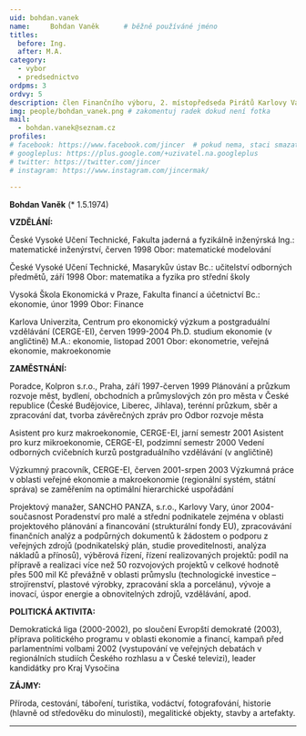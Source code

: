 ```yaml
---
uid: bohdan.vanek
name:     Bohdan Vaněk  	# běžně používáné jméno
titles:
  before: Ing.
  after: M.A.
category:
  - vybor
  - predsednictvo
ordpms: 3
ordvy: 5
description: člen Finančního výboru, 2. místopředseda Pirátů Karlovy Vary
img: people/bohdan_vanek.png # zakomentuj radek dokud není fotka
mail:
  - bohdan.vanek@seznam.cz
profiles:
# facebook: https://www.facebook.com/jincer  # pokud nema, staci smazat tuto radku
# googleplus: https://plus.google.com/+uzivatel.na.googleplus
# twitter: https://twitter.com/jincer
# instagram: https://www.instagram.com/jincermak/ 
   
---
```


**Bohdan Vaněk**  (* 1.5.1974)

**VZDĚLÁNÍ:**

České Vysoké Učení Technické, Fakulta jaderná a fyzikálně inženýrská Ing.: matematické inženýrství, červen 1998 Obor: matematické modelování

České Vysoké Učení Technické, Masarykův ústav Bc.: učitelství odborných předmětů, září 1998 Obor: matematika a fyzika pro střední školy

Vysoká Škola Ekonomická v Praze, Fakulta financí a účetnictví Bc.: ekonomie, únor 1999 Obor: Finance

Karlova Univerzita, Centrum pro ekonomický výzkum a postgraduální vzdělávání (CERGE-EI), červen 1999-2004 Ph.D. studium ekonomie (v angličtině) M.A.: ekonomie, listopad 2001 Obor: ekonometrie, veřejná ekonomie, makroekonomie

**ZAMĚSTNÁNÍ:**

Poradce, Kolpron s.r.o., Praha, září 1997-červen 1999 Plánování a průzkum rozvoje měst, bydlení, obchodních a průmyslových zón pro města v České republice (České Budějovice, Liberec, Jihlava), terénní průzkum, sběr a zpracování dat, tvorba závěrečných zpráv pro Odbor rozvoje města

Asistent pro kurz makroekonomie, CERGE-EI, jarní semestr 2001 Asistent pro kurz mikroekonomie, CERGE-EI, podzimní semestr 2000 Vedení odborných cvičebních kurzů postgraduálního vzdělávání (v angličtině)

Výzkumný pracovník, CERGE-EI, červen 2001-srpen 2003 Výzkumná práce v oblasti veřejné ekonomie a makroekonomie (regionální systém, státní správa) se zaměřením na optimální hierarchické uspořádání

Projektový manažer, SANCHO PANZA, s.r.o., Karlovy Vary, únor 2004-současnost Poradenství pro malé a střední podnikatele zejména v oblasti projektového plánování a financování (strukturální fondy EU), zpracovávání finančních analýz a podpůrných dokumentů k žádostem o podporu z veřejných zdrojů (podnikatelský plán, studie proveditelnosti, analýza nákladů a přínosů), výběrová řízení, řízení realizovaných projektů: podíl na přípravě a realizaci více než 50 rozvojových projektů v celkové hodnotě přes 500 mil Kč převážně v oblasti průmyslu (technologické investice – strojírenství, plastové výrobky, zpracování skla a porcelánu), vývoje a inovací, úspor energie a obnovitelných zdrojů, vzdělávání, apod.

**POLITICKÁ AKTIVITA:**

Demokratická liga (2000-2002), po sloučení Evropští demokraté (2003), příprava politického programu v oblasti ekonomie a financí, kampaň před parlamentními volbami 2002 (vystupování ve veřejných debatách v regionálních studiích Českého rozhlasu a v České televizi), leader kandidátky pro Kraj Vysočina

**ZÁJMY:**

Příroda, cestování, táboření, turistika, vodáctví, fotografování, historie (hlavně od středověku do minulosti), megalitické objekty, stavby a artefakty.

- - - 
